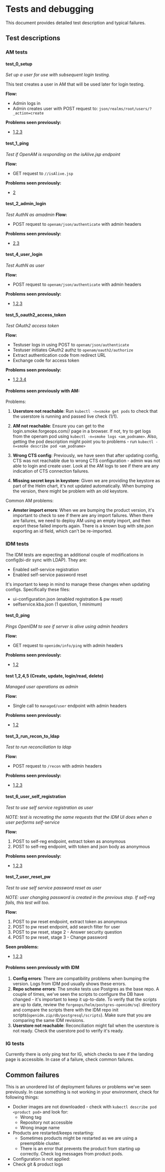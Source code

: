 # Tests and debugging
This document provides detailed test description and typical failures.

## Test descriptions
### AM tests
#### test_0_setup
*Set up a user for use with subsequent login testing.*

This test creates a user in AM that will be used later for login testing.

**Flow:**
 - Admin logs in
 - Admin creates user with POST request to: `json/realms/root/users/?_action=create`

**Problems seen previously:**
 - [1,2,3](#previously-seen-problems-with-am)

#### test_1_ping
*Test if OpenAM is responding on the isAlive.jsp endpoint*

**Flow:**
 - GET request to `//isAlive.jsp`

**Problems seen previously:**
 - [2](#previously-seen-problems-with-am)

#### test_2_admin_login
*Test AuthN as amadmin*
**Flow:**
 - POST request to `openam/json/authenticate` with admin headers

**Problems seen previously:**
 - [2,3](#previously-seen-problems-with-am)

#### test_4_user_login
*Test AuthN as user*

**Flow:**
 - POST request to `openam/json/authenticate` with admin headers

**Problems seen previously:**
 - [1,2,3](#previously-seen-problems-with-am)

#### test_5_oauth2_access_token
*Test OAuth2 access token*

**Flow:**
 - Testuser logs in using POST to `openam/json/authenticate`
 - Testuser initiates OAuth2 authz to `openam/oauth2/authorize`
 - Extract authentication code from redirect URL
 - Exchange code for access token

**Problems seen previously:**
 - [1,2,3,4](#previously-seen-problems-with-am)

#### Problems seen previously with AM:

Problems:
 1. **Userstore not reachable**: Run `kubectl -n=smoke get pods` to check that the userstore is running and passed live check (1/1).

 2. **AM not reachable**: Ensure you can get to the login.smoke.forgeops.com// page in a browser. If not, try to get logs from
 the openam pod using `kubectl -n=smoke logs <am_podname>`. Also, getting the pod description might point you to problems - run `kubectl -n=smoke describe pod <am_podname>`

 3. **Wrong CTS config**: Previously, we have seen that after updating config, CTS was not reachable due to wrong CTS configuration - admin was not able to login and create user.
 Look at the AM logs to see if there are any indication of CTS connection failures.

 4. **Missing secret keys in keystore**: Given we are providing the keystore as part of the Helm chart, it's not updated automatically. When bumping the version, there might be problem with an old keystore.


Common AM problems:
 - **Amster import errors**: When we are bumping the product version, it's important to check to see if there are any import failures. When there are failures, we need to deploy AM using an empty import, and then export these failed imports again. There is a known bug with site.json exporting an id field, which can't be re-imported.

### IDM tests
The IDM tests are expecting an additional couple of modifications in config(bi-dir sync with LDAP). They are:
 - Enabled self-service registration
 - Enabled self-service password reset

It's important to keep in mind to manage these changes when updating configs. Specifically these files:
 - ui-configuration.json (enabled registration & pw reset)
 - selfservice.kba.json (1 question, 1 minimum)


#### test_0_ping
*Pings OpenIDM to see if server is alive using admin headers*

**Flow:**
 - GET request to `openidm/info/ping` with admin headers

**Problems seen previously:**
- [1,2](#previously-seen-problems-with-idm)

#### test 1,2,4,5 (Create, update, login/read, delete)
*Managed user operations as admin*

**Flow:**
 - Single call to `managed/user` endpoint with admin headers

**Problems seen previously:**
 - [1,2](#previously-seen-problems-with-idm)


#### test_3_run_recon_to_ldap
*Test to run reconciliation to ldap*

**Flow:**
 - POST request to `/recon` with admin headers

**Problems seen previously:**
 - [1,2,3](#previously-seen-problems-with-idm)

#### test_6_user_self_registration
*Test to use self service registration as user*

*NOTE: test is recreating the same requests that the IDM UI does when a user performs self-service*

**Flow:**
 1. POST to self-reg endpoint, extract token as anonymous
 2. POST to self-reg endpoint, with token and json body as anonymous

**Problems seen previously:**
 - [1,2,3](#previously-seen-problems-with-idm)

#### test_7_user_reset_pw
*Test to use self service password reset as user*

*NOTE: user changing password is created in the previous step. If self-reg fails, this test
will too.*

**Flow:**
 1. POST to pw reset endpoint, extract token as anonymous
 2. POST to pw reset endpoint, add search filter for user
 3. POST to pw reset, stage 2 - Answer security question
 4. POST to pw reset, stage 3 - Change password

 **Seen problems:**
  - [1,2,3](#previously-seen-problems-with-idm)

#### Problems seen previously with IDM
 1. **Config errors**: There are compatibility problems when bumping the version. Logs from IDM pod usually shows these errors.
 2. **Repo scheme errors**: The smoke tests use Postgres as the base repo. A couple of times, we've seen the scripts to configure the DB have changed - it's important to keep it up-to-date. To verify that the scripts are up to date, review the `forgeops/helm/postgres-openidm/sql` directory and compare the scripts there with the IDM repo init scripts(`openidm.zip/db/postgresql/scripts`). Make sure that you are comparing the same IDM revisions.
 3. **Userstore not reachable**: Reconciliation might fail when the userstore is not ready. Check the userstore pod to verify it's  ready.


### IG tests

Currently there is only ping test for IG, which checks to see if the landing page is accessible.
In case of a failure, check common failures.


## Common failures
This is an unordered list of deployment failures or problems we've seen previously.
In case something is not working in your environment, check for following things:

 - Docker images are not downloaded - check with `kubectl describe pod <product pod>` and look for:
   - Wrong tag
   - Repository not accessible
   - Wrong image name  
 - Products are restarted/keeps restarting:
   - Sometimes products might be restarted as we are using a preemptible cluster.
   - There is an error that prevents the product from starting up correctly. Check log messages from product pods.
 - Configuration is not applied:
  - Check git & product logs
